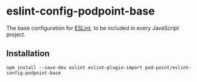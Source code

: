 # eslint-config-podpoint-base

The base configuration for [ESLint](http://eslint.org), to be included in every JavaScript project.

## Installation

```
npm install --save-dev eslint eslint-plugin-import pod-point/eslint-config-podpoint-base
```
